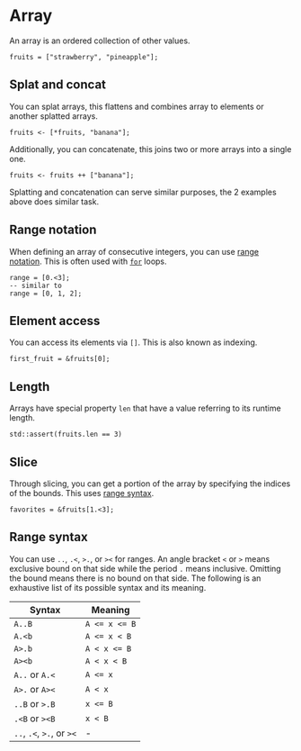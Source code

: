 # Array

An array is an ordered collection of other values.

```butter
fruits = ["strawberry", "pineapple"];
```

## Splat and concat

You can splat arrays, this flattens and combines array to elements or another splatted arrays.

```butter
fruits <- [*fruits, "banana"];
```

Additionally, you can concatenate, this joins two or more arrays into a single one.

```butter
fruits <- fruits ++ ["banana"];
```

Splatting and concatenation can serve similar purposes, the 2 examples above does similar task.

## Range notation

When defining an array of consecutive integers, you can use [range notation](#range-notation). This is often used with [`for`](control_flow.md#for) loops.

```butter
range = [0.<3];
-- similar to
range = [0, 1, 2];
```

## Element access

You can access its elements via `[]`. This is also known as indexing.

```butter
first_fruit = &fruits[0];
```

## Length

Arrays have special property `len` that have a value referring to its runtime length.

```butter
std::assert(fruits.len == 3)
```

## Slice

Through slicing, you can get a portion of the array by specifying the indices of the bounds. This uses [range syntax](#range-notation).

```butter
favorites = &fruits[1.<3];
```

## Range syntax

You can use `..`, `.<`, `>.`, or `><` for ranges. An angle bracket `<` or `>` means exclusive bound on that side while the period `.` means inclusive. Omitting the bound means there is no bound on that side. The following is an exhaustive list of its possible syntax and its meaning.

| Syntax                    | Meaning       |
| ------------------------- | ------------- |
| `A..B`                    | `A <= x <= B` |
| `A.<b`                    | `A <= x < B`  |
| `A>.b`                    | `A < x <= B`  |
| `A><b`                    | `A < x < B`   |
| `A..` or `A.<`            | `A <= x`      |
| `A>.` or `A><`            | `A < x`       |
| `..B` or `>.B`            | `x <= B`      |
| `.<B` or `><B`            | `x < B`       |
| `..`, `.<`, `>.`, or `><` | -             |
